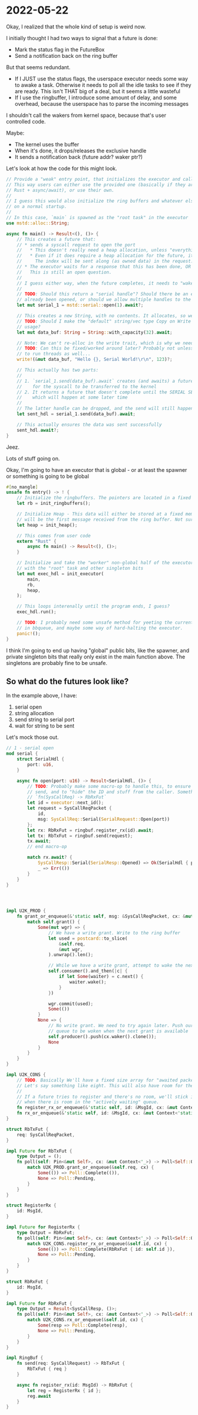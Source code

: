# 2022-05-22

Okay, I realized that the whole kind of setup is weird now.

I initially thought I had two ways to signal that a future is done:

* Mark the status flag in the FutureBox
* Send a notification back on the ring buffer

But that seems redundant.

* If I JUST use the status flags, the userspace executor needs some way to awake a task. Otherwise it needs to poll all the idle tasks to see if they are ready. This isn't THAT big of a deal, but it seems a little wasteful
* If I use the ringbuffer, I introduce some amount of delay, and some overhead, because the userspace has to parse the incoming messages

I shouldn't call the wakers from kernel space, because that's user controlled code.

Maybe:

* The kernel uses the buffer
* When it's done, it drops/releases the exclusive handle
* It sends a notification back (future addr? waker ptr?)

Let's look at how the code for this might look.

```rust
// Provide a "weak" entry point, that initializes the executor and calls "main".
// This way users can either use the provided one (basically if they are using
// Rust + async/await), or use their own.
//
// I guess this would also initialize the ring buffers and whatever else is expected
// on a normal startup.
//
// In this case, `main` is spawned as the "root task" in the executor
use mstd::alloc::String;

async fn main() -> Result<(), ()> {
    // This creates a future that:
    // * sends a syscall request to open the port
    //   * This doesn't really need a heap allocation, unless "everything is a future".
    //   * Even if it does require a heap allocation for the future, it doesn't need any payload.
    //     The index will be sent along (as owned data) in the request.
    // * The executor waits for a response that this has been done, OR it just polls the future?
    //   This is still an open question.
    //
    // I guess either way, when the future completes, it needs to "wake" the main task.
    //
    // TODO: Should this return a "serial handle"? Should there be an error if the serial port has
    // already been opened, or should we allow multiple handles to the same serial port?
    let mut serial_1 = mstd::serial::open(1).await?;

    // This creates a new String, with no contents. It allocates, so we need to await.
    // TODO: Should I make the "default" string/vec type Copy on Write to reduce space
    // usage?
    let mut data_buf: String = String::with_capacity(32).await;

    // Note: We can't re-alloc in the write trait, which is why we need to use "with_capacity"
    // TODO: Can this be fixed/worked around later? Probably not unless MnemOS gets the ability
    // to run threads as well...
    write!(&mut data_buf, "Hello {}, Serial World!\r\n", 123)?;

    // This actually has two parts:
    //
    // 1. `serial_1.send(data_buf).await` creates (and awaits) a future that waits
    //    for the syscall to be transferred to the kernel
    // 2. It returns a future that doesn't complete until the SERIAL SEND is complete
    //    which will happen at some later time
    //
    // The latter handle can be dropped, and the send will still happen.
    let sent_hdl = serial_1.send(data_buf).await;

    // This actually ensures the data was sent successfully
    sent_hdl.await?;
}
```

Jeez.

Lots of stuff going on.

Okay, I'm going to have an executor that is global - or at least the spawner or something is going to be global

```rust
#[no_mangle]
unsafe fn entry() -> ! {
    // Initialize the ringbuffers. The pointers are located in a fixed memory location
    let rb = init_ringbuffers();

    // Initialize Heap - This data will either be stored at a fixed memory location, or
    // will be the first message received from the ring buffer. Not sure yet.
    let heap = init_heap();

    // This comes from user code
    extern "Rust" {
        async fn main() -> Result<(), ()>;
    }

    // Initialize and take the "worker" non-global half of the executor. Initialize it
    // with the "root" task and other singleton bits
    let mut exec_hdl = init_executor(
        main,
        rb,
        heap,
    );

    // This loops interenally until the program ends, I guess?
    exec_hdl.run();

    // TODO: I probably need some unsafe method for yeeting the current grant
    // in bbqueue, and maybe some way of hard-halting the executor.
    panic!();
}
```

I think I'm going to end up having "global" public bits, like the spawner, and private singleton bits that really only exist in the main function above. The singletons are probably fine to be unsafe.

## So what do the futures look like?

In the example above, I have:

1. serial open
2. string allocation
3. send string to serial port
4. wait for string to be sent

Let's mock those out.

```rust
// 1 - serial open
mod serial {
    struct SerialHdl {
        port: u16,
    }

    async fn open(port: u16) -> Result<SerialHdl, ()> {
        // TODO: Probably make some macro-op to handle this, to ensure that we are listening before we
        // send, and to "hide" the ID and stuff from the caller. Something like:
        // `fn(SysCallReq) -> RbRxFut`
        let id = executor::next_id();
        let request = SysCallReqPacket {
            id,
            msg: SysCallReq::Serial(SerialRequest::Open(port))
        };
        let rx: RbRxFut = ringbuf.register_rx(id).await;
        let tx: RbTxFut = ringbuf.send(request);
        tx.await;
        // end macro-op

        match rx.await? {
            SysCallResp::Serial(SerialResp::Opened) => Ok(SerialHdl { port }),
            _ => Err(())
        }
    }
}




impl U2K_PROD {
    fn grant_or_enqueue(&'static self, msg: &SysCallReqPacket, cx: &mut Context<'static>) -> Option<()> {
        match self.grant() {
            Some(mut wgr) => {
                // We have a write grant. Write to the ring buffer
                let used = postcard::to_slice(
                    &self.req,
                    &mut wgr,
                ).unwrap().len();

                // While we have a write grant, attempt to wake the next future, if any
                self.consumer().and_then(|c| {
                    if let Some(waiter) = c.next() {
                        waiter.wake();
                    }
                })

                wgr.commit(used);
                Some(())
            }
            None => {
                // No write grant. We need to try again later. Push ourselves into the
                // queue to be woken when the next grant is available
                self.producer().push(cx.waker().clone());
                None
            }
        }
    }
}

impl U2K_CONS {
    // TODO. Basically We'll have a fixed size array for "awaited packets", with space to store the responses
    // Let's say something like eight. This will also have room for the wakers, if any
    //
    // If a future tries to register and there's no room, we'll stick it in an MpMcQueue, so we can wake it
    // when there is room in the "actively waiting" queue.
    fn register_rx_or_enqueue(&'static self, id: &MsgId, cx: &mut Context<'static>) -> Option<()>;
    fn rx_or_enqueue(&'static self, id: &MsgId, cx: &mut Context<'static>) -> Option<Result<SysCallResp, ()>>;
}

struct RbTxFut {
    req: SysCallReqPacket,
}

impl Future for RbTxFut {
    type Output = ();
    fn poll(self: Pin<&mut Self>, cx: &mut Context<'_>) -> Poll<Self::Output> {
        match U2K_PROD.grant_or_enqueue(&self.req, cx) {
            Some(()) => Poll::Complete(()),
            None => Poll::Pending,
        }
    }
}

struct RegisterRx {
    id: MsgId,
}

impl Future for RegisterRx {
    type Output = RbRxFut;
    fn poll(self: Pin<&mut Self>, cx: &mut Context<'_>) -> Poll<Self::Output> {
        match U2K_CONS.register_rx_or_enqueue(&self.id, cx) {
            Some(()) => Poll::Complete(RbRxFut { id: self.id }),
            None => Poll::Pending,
        }
    }
}

struct RbRxFut {
    id: MsgId,
}

impl Future for RbRxFut {
    type Output = Result<SysCallResp, ()>;
    fn poll(self: Pin<&mut Self>, cx: &mut Context<'_>) -> Poll<Self::Output> {
        match U2K_CONS.rx_or_enqueue(&self.id, cx) {
            Some(resp => Poll::Complete(resp),
            None => Poll::Pending,
        }
    }
}

impl RingBuf {
    fn send(req: SysCallRequest) -> RbTxFut {
        RbTxFut { req }
    }

    async fn register_rx(id: MsgId) -> RbRxFut {
        let reg = RegisterRx { id };
        reg.await
    }
}
```
